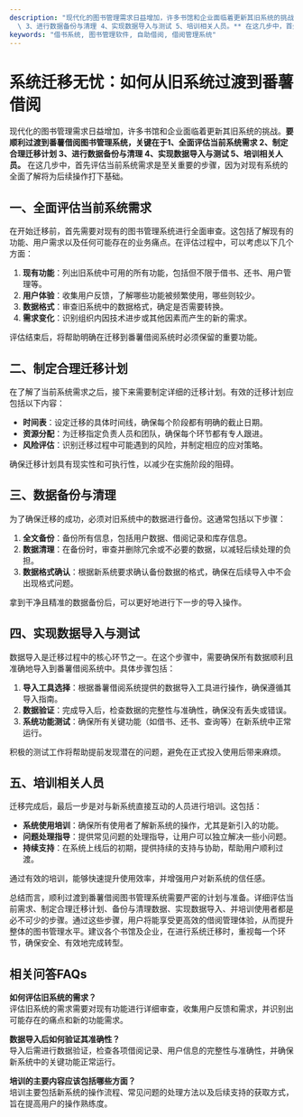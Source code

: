 ```yaml
---
description: "现代化的图书管理需求日益增加，许多书馆和企业面临着更新其旧系统的挑战。**要顺利过渡到番薯借阅图书管理系统，关键在于1、全面评估当前系统需求 2、制定合理迁移计划\
  \ 3、进行数据备份与清理 4、实现数据导入与测试 5、培训相关人员。** 在这几步中，首先评估当前系统需求是至关重要的步骤，因为对现有系统的全面了解将为后续操作打下基础。"
keywords: "借书系统, 图书管理软件, 自助借阅, 借阅管理系统"
---
```

# 系统迁移无忧：如何从旧系统过渡到番薯借阅

现代化的图书管理需求日益增加，许多书馆和企业面临着更新其旧系统的挑战。**要顺利过渡到番薯借阅图书管理系统，关键在于1、全面评估当前系统需求 2、制定合理迁移计划 3、进行数据备份与清理 4、实现数据导入与测试 5、培训相关人员。** 在这几步中，首先评估当前系统需求是至关重要的步骤，因为对现有系统的全面了解将为后续操作打下基础。

## 一、全面评估当前系统需求

在开始迁移前，首先需要对现有的图书管理系统进行全面审查。这包括了解现有的功能、用户需求以及任何可能存在的业务痛点。在评估过程中，可以考虑以下几个方面：

1. **现有功能**：列出旧系统中可用的所有功能，包括但不限于借书、还书、用户管理等。
2. **用户体验**：收集用户反馈，了解哪些功能被频繁使用，哪些则较少。
3. **数据格式**：审查旧系统中的数据格式，确定是否需要转换。
4. **需求变化**：识别组织内因技术进步或其他因素而产生的新的需求。

评估结束后，将帮助明确在迁移到番薯借阅系统时必须保留的重要功能。

## 二、制定合理迁移计划

在了解了当前系统需求之后，接下来需要制定详细的迁移计划。有效的迁移计划应包括以下内容：

- **时间表**：设定迁移的具体时间线，确保每个阶段都有明确的截止日期。
- **资源分配**：为迁移指定负责人员和团队，确保每个环节都有专人跟进。
- **风险评估**：识别迁移过程中可能遇到的风险，并制定相应的应对策略。

确保迁移计划具有现实性和可执行性，以减少在实施阶段的阻碍。

## 三、数据备份与清理

为了确保迁移的成功，必须对旧系统中的数据进行备份。这通常包括以下步骤：

1. **全文备份**：备份所有信息，包括用户数据、借阅记录和库存信息。
2. **数据清理**：在备份时，审查并删除冗余或不必要的数据，以减轻后续处理的负担。
3. **数据格式确认**：根据新系统要求确认备份数据的格式，确保在后续导入中不会出现格式问题。

拿到干净且精准的数据备份后，可以更好地进行下一步的导入操作。

## 四、实现数据导入与测试

数据导入是迁移过程中的核心环节之一。在这个步骤中，需要确保所有数据顺利且准确地导入到番薯借阅系统中。具体步骤包括：

1. **导入工具选择**：根据番薯借阅系统提供的数据导入工具进行操作，确保遵循其导入指南。
2. **数据验证**：完成导入后，检查数据的完整性与准确性，确保没有丢失或错误。
3. **系统功能测试**：确保所有关键功能（如借书、还书、查询等）在新系统中正常运行。

积极的测试工作将帮助提前发现潜在的问题，避免在正式投入使用后带来麻烦。

## 五、培训相关人员

迁移完成后，最后一步是对与新系统直接互动的人员进行培训。这包括：

- **系统使用培训**：确保所有使用者了解新系统的操作，尤其是新引入的功能。
- **问题处理指导**：提供常见问题的处理指导，让用户可以独立解决一些小问题。
- **持续支持**：在系统上线后的初期，提供持续的支持与协助，帮助用户顺利过渡。

通过有效的培训，能够快速提升使用效率，并增强用户对新系统的信任感。

总结而言，顺利过渡到番薯借阅图书管理系统需要严密的计划与准备。详细评估当前需求、制定合理迁移计划、备份与清理数据、实现数据导入、并培训使用者都是必不可少的步骤。通过这些步骤，用户将能享受更高效的借阅管理体验，从而提升整体的图书管理水平。建议各个书馆及企业，在进行系统迁移时，重视每一个环节，确保安全、有效地完成转型。

## 相关问答FAQs

**如何评估旧系统的需求？**  
评估旧系统的需求需要对现有功能进行详细审查，收集用户反馈和需求，并识别出可能存在的痛点和新的功能需求。

**数据导入后如何验证其准确性？**  
导入后需进行数据验证，检查各项借阅记录、用户信息的完整性与准确性，并确保新系统中的关键功能正常运行。

**培训的主要内容应该包括哪些方面？**  
培训主要包括新系统的操作流程、常见问题的处理方法以及后续支持的获取方式，旨在提高用户的操作熟练度。
